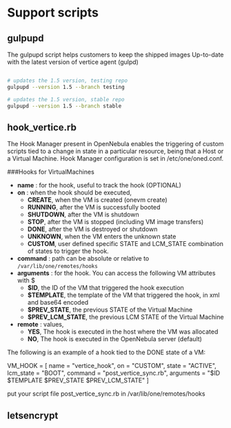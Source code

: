 # Support scripts

## gulpupd

The gulpupd script helps customers to keep the shipped images Up-to-date with the latest version of
vertice agent (gulpd)

```bash

# updates the 1.5 version, testing repo
gulpupd --version 1.5 --branch testing

# updates the 1.5 version, stable repo
gulpupd --version 1.5 --branch stable

````


## hook_vertice.rb
The Hook Manager present in OpenNebula enables the triggering of custom scripts tied to a change in state in a particular resource, being that a Host or a Virtual Machine.
Hook Manager configuration is set in /etc/one/oned.conf.

###Hooks for VirtualMachines
<ul class="simple">
<li><strong>name</strong> : for the hook, useful to track the hook (OPTIONAL)</li>
<li><strong>on</strong> : when the hook should be executed,<ul>
<li><strong>CREATE</strong>, when the VM is created (onevm create)</li>
<li><strong>RUNNING</strong>, after the VM is successfully booted</li>
<li><strong>SHUTDOWN</strong>, after the VM is shutdown</li>
<li><strong>STOP</strong>, after the VM is stopped (including VM image transfers)</li>
<li><strong>DONE</strong>, after the VM is destroyed or shutdown</li>
<li><strong>UNKNOWN</strong>, when the VM enters the unknown state</li>
<li><strong>CUSTOM</strong>, user defined specific STATE and LCM_STATE combination of states to trigger the hook.</li>
</ul>
</li>
<li><strong>command</strong> : path can be absolute or relative to <code class="docutils literal"><span class="pre">/var/lib/one/remotes/hooks</span></code></li>
<li><strong>arguments</strong> : for the hook. You can access the following VM attributes with $<ul>
<li><strong>$ID</strong>, the ID of the VM that triggered the hook execution</li>
<li><strong>$TEMPLATE</strong>, the template of the VM that triggered the hook, in xml and base64 encoded</li>
<li><strong>$PREV_STATE</strong>, the previous STATE of the Virtual Machine</li>
<li><strong>$PREV_LCM_STATE</strong>, the previous LCM STATE of the Virtual Machine</li>
</ul>
</li>
<li><strong>remote</strong> : values,<ul>
<li><strong>YES</strong>, The hook is executed in the host where the VM was allocated</li>
<li><strong>NO</strong>, The hook is executed in the OpenNebula server (default)</li>
</ul>
</li>
</ul>
<p>The following is an example of a hook tied to the DONE state of a VM:</p>

VM_HOOK = [
  name      = "vertice_hook",
  on        = "CUSTOM",
  state     = "ACTIVE",
  lcm_state = "BOOT",
  command   = "post_vertice_sync.rb",
  arguments = "$ID $TEMPLATE $PREV_STATE $PREV_LCM_STATE" ]

put your script file post_vertice_sync.rb in /var/lib/one/remotes/hooks

## letsencrypt

